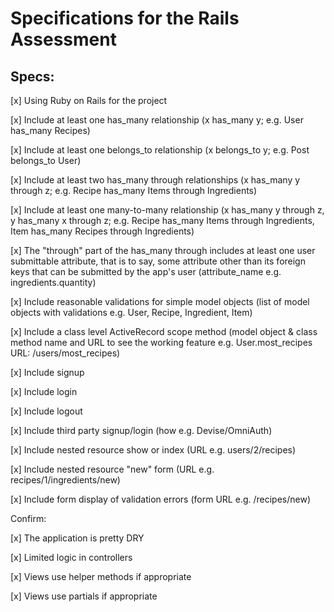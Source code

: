 # Specifications for the Rails Assessment

## Specs:

 [x] Using Ruby on Rails for the project

 [x] Include at least one has_many relationship (x has_many y; e.g. User has_many Recipes)

 [x] Include at least one belongs_to relationship (x belongs_to y; e.g. Post belongs_to User)

 [x] Include at least two has_many through relationships (x has_many y through z; e.g. Recipe has_many Items through Ingredients)

 [x] Include at least one many-to-many relationship (x has_many y through z, y has_many x through z; e.g. Recipe has_many Items through Ingredients, Item has_many Recipes through Ingredients)

 [x] The "through" part of the has_many through includes at least one user submittable attribute, that is to say, some attribute other than its foreign keys that can be submitted by the app's user (attribute_name e.g. ingredients.quantity)

 [x] Include reasonable validations for simple model objects (list of model objects with validations e.g. User, Recipe, Ingredient, Item)

 [x] Include a class level ActiveRecord scope method (model object & class method name and URL to see the working feature e.g. User.most_recipes URL: /users/most_recipes)

 [x] Include signup

 [x] Include login

 [x] Include logout

 [x] Include third party signup/login (how e.g. Devise/OmniAuth)

 [x] Include nested resource show or index (URL e.g. users/2/recipes)

 [x] Include nested resource "new" form (URL e.g. recipes/1/ingredients/new)

 [x] Include form display of validation errors (form URL e.g. /recipes/new)

Confirm:

 [x] The application is pretty DRY

 [x] Limited logic in controllers

 [x] Views use helper methods if appropriate

 [x] Views use partials if appropriate
